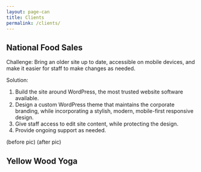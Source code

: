 ```yaml
---
layout: page-can
title: Clients
permalink: /clients/
---
```


## National Food Sales ##

Challenge: Bring an older site up to date, accessible on mobile devices, and make it easier for staff to make changes as needed.

Solution:

1. Build the site around WordPress, the most trusted website software available.
2. Design a custom WordPress theme that maintains the corporate branding, while incorporating a stylish, modern, mobile-first responsive design.
3. Give staff access to edit site content, while protecting the design. 
4. Provide ongoing support as needed.

  (before pic) (after pic)

## Yellow Wood Yoga ##

[//]: # "Challenge:" 

